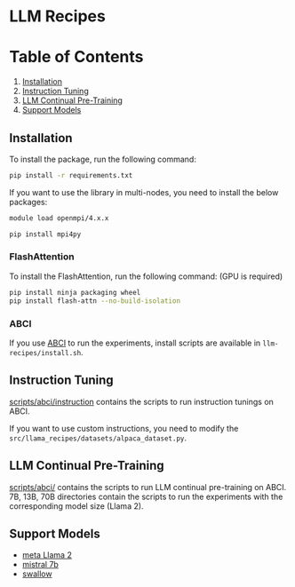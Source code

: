 # LLM Recipes

# Table of Contents

1. [Installation](#installation)
2. [Instruction Tuning](#instruction-tuning)
3. [LLM Continual Pre-Training](#llm-continual-pre-training)
4. [Support Models](#support-models)

## Installation

To install the package, run the following command:

```bash
pip install -r requirements.txt
```

If you want to use the library in multi-nodes, you need to install the below packages:

```bash
module load openmpi/4.x.x

pip install mpi4py
```

### FlashAttention

To install the FlashAttention, run the following command: (GPU is required)

```bash
pip install ninja packaging wheel
pip install flash-attn --no-build-isolation
```

### ABCI

If you use [ABCI](https://abci.ai/) to run the experiments, install scripts are available in `llm-recipes/install.sh`.

## Instruction Tuning

[scripts/abci/instruction](scripts/abci/instruction) contains the scripts to run instruction tunings on ABCI.

If you want to use custom instructions, you need to modify the `src/llama_recipes/datasets/alpaca_dataset.py`.

## LLM Continual Pre-Training

[scripts/abci/](scripts/abci/) contains the scripts to run LLM continual pre-training on ABCI.
7B, 13B, 70B directories contain the scripts to run the experiments with the corresponding model size (Llama 2).

## Support Models

- [meta Llama 2](https://huggingface.co/meta-llama/Llama-2-7b-hf)
- [mistral 7b](https://huggingface.co/mistralai/Mistral-7B-v0.1)
- [swallow](https://huggingface.co/tokyotech-llm/Swallow-70b-hf)
